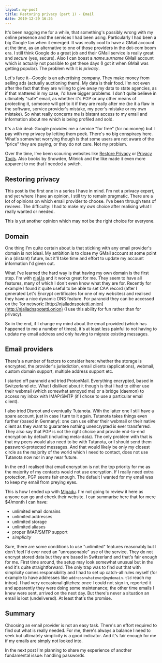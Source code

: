 ```yaml
---
layout: my-post
title: Restoring privacy (part 1) - Email
date: 2019-12-29 16:26
---
```


It's been nagging me for a while, that something's possibly wrong with my online
presence and the services I had been using.  Particularly I had been a big
Google fan when it emerged.  It was really cool to have a GMail account at the
time, as an alternative to one of those providers in the dot-com boom era.  I
still think Google do a great job and their GMail service is really great and
_secure_ (yes, secure).  Also I can boast a _name.surname_ GMail account which is
actually not possible to get these days (I got it when GMail was getting
popular).  The problem with it is _privacy_.

Let's face it--Google is an advertising company.  They make money from selling
ads (actually auctioning them).  My data is their food.  I'm not even after the
fact that they are willing to give away my data to state agencies, as if that
mattered in my case, I'd have bigger problems.  I don't quite believe in
ultimately "safe" email, as whether it's PGP or any other means of protecting
it, someone will get to it if they are really after me (be it a flaw in the
software, service provider's mistake, my peer's mistake or my own mistake).  So
what really concerns me is blatant access to my email and information about me
which is being profiled and sold.

It's a fair deal: Google provides me a service "for free" (for no money) but I
pay with my privacy by letting them peek.  There's no big conspiracy here.
What's somewhat worrying though is that some users are not aware of the "price"
they are paying, or they do not care.  Not my problem.

Over the time, I've been scouring websites like [Restore
Privacy][restore-privacy] or [Privacy Tools][privacy-tools].  Also books by
Snowden, Mitnick and the like made it even more apparent to me that I needed a
switch.

## Restoring privacy

This post is the first one in a series I have in mind.  I'm not a privacy
expert, and yet where I have an opinion, I still try to remain pragmatic.  There
are a lot of opinions on which email provider to choose.  I've been through tens
of reviews.  The difficulty:  I had to make my _own_ choice after realising what
I really wanted or needed.

This is yet another opinion which may not be the right choice for everyone.

## Domain

One thing I'm quite certain about is that sticking with any email provider's
domain is not ideal.  My ambition is to close my GMail account at some point in
a (distant) future, but it'll take time and effort to update my account
information I'd given out.

What I've learned the hard way is that having my own domain is the first step.
I'm with [njal.la](https://njal.la/) and it works great for me.  They seem to
have all features, many of which I don't even know what they are for.  Recently
for example I found it quite useful to be able to set CAA record (after I
generated Let's Encrypt certificates for one of my websites) and realised
they have a nice dynamic DNS feature.  For paranoid they can be accessed on the
Tor network: [http://njalladnspotetti.onion](http://njalladnspotetti.onion) (I
use this ability for fun rather than for privacy).

So in the end, if I change my mind about the email provided (which has happened
to me a number of times), it's at least less painful to not having to update my
email address and only having to migrate existing messages.

## Email providers

There's a number of factors to consider here: whether the storage is encrypted,
the provider's jurisdiction, email clients (applications), webmail, custom
domain support, multiple address support etc.

I started off paranoid and tried ProtonMail.  Everything encrypted, based in
Switzerland etc.  What I disliked about it though is that I had to either use
their webmail (which somewhat annoyed me) or a bridge (daemon) to access my inbox
with IMAP/SMTP (if I chose to use a particular email client).

I also tried Disroot and eventually Tutanota.  With the latter one I still have a
spare account, just in case I turn to it again.  Tutanota takes things even
further (based in Germany): one can use either their webmail or their native
client as they want to guarantee nothing unencrypted is ever transferred.  They
also say that PGP is not the right choice and provide end-to-end encryption by
default (including meta-data).  The only problem with that is that my peers
would also need to be with Tutanota, or I should send them password-protected
messages.  And that would likely be only my closest circle as the majority of
the world which I need to contact, does not use Tutanota now nor in any near
future.

In the end I realised that email encryption is not the top priority for me as
the majority of my contacts would not use encryption.  If I really need extra
protection, PGP seems fair enough.  The default I wanted for my email was to
keep my email from preying eyes.

This is how I ended up with [Migadu][migadu].  I'm not going to review it here
as anyone can go and check their website.  I can summarise here that for mere
$4/month I can have:
* unlimited email domains
* unlimited addresses
* unlimited storage
* unlimited aliases
* proper IMAP/SMTP support
* _simplicity_

Sure, there are some conditions to use "unlimited" features reasonably but I
don't feel I'd ever need an "unreasonable" use of the service.  They do not
encrypt stored data but they are based in Switzerland and that's fair enough for
me.  First time around, the setup may look somewhat unusual but in the end it's
quite straightforward.  The only trap was to find out that with simplicity comes
responsibility and I had to set up catch-all rules myself (for example to have
addresses like `address+whatever@mydomain.tld` reach my inbox).  I had very
occasional glitches: once I could not sign in, reported it and apparently they
were doing some maintenance; the other time emails I knew were sent, arrived on
the next day.  But there's never a situation an email is lost (undelivered).  At
least that's the promise.

## Summary

Choosing an email provider is not an easy task.  There's an effort required to
find out what is really needed.  For me, there's always a balance I need to seek
but ultimately simplicity is a good indicator.  And it's fair enough for me if
my emails are simply not looked into.

In the next post I'm planning to share my experience of another fundamental
issue:  handling passwords.

[restore-privacy]: https://restoreprivacy.com/
[privacy-tools]: https://www.privacytools.io/
[migadu]: https://www.migadu.com/en/index.html
